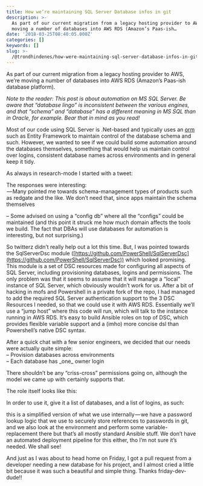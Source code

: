 ```yaml
---
title: How we’re maintaining SQL Server Database infos in git
description: >-
  As part of our current migration from a legacy hosting provider to AWS, we’re
  moving a number of databases into AWS RDS (Amazon’s Paas-ish…
date: '2018-03-25T08:40:05.000Z'
categories: []
keywords: []
slug: >-
  /@trondhindenes/how-were-maintaining-sql-server-database-infos-in-git-df9dee6c6f5d
---
```


As part of our current migration from a legacy hosting provider to AWS, we’re moving a number of databases into AWS RDS (Amazon’s Paas-ish database platform).

_Note to the reader: This post is about automation on MS SQL Server. Be aware that “database lingo” is inconsistent between the various engines, and that “schema” and “database” has a different meaning in MS SQL than in Oracle, for example. Bear that in mind as you read!_

Most of our code using SQL Server is .Net-based and typically uses an [orm](https://en.wikipedia.org/wiki/Object-relational_mapping) such as Entity Framework to maintain control of the database schema and such. However, we wanted to see if we could build some automation around the databases themselves, something that would help us maintain control over logins, consistent database names across environments and in general keep it tidy.

As always in research-mode I started with a tweet:

The responses were interesting:  
 — Many pointed me towards schema-management types of products such as redgate and the like. We don’t need that, since apps maintain the schema themselves

– Some advised on using a “config db” where all the “configs” could be maintained (and this point it struck me how much domain affects the tools we build. The fact that DBAs will use databases for automation is interesting, but not surprising.)

So twitterz didn’t really help out a lot this time. But, I was pointed towards the SqlServerDsc module ([https://github.com/PowerShell/SqlServerDsc](https://github.com/PowerShell/SqlServerDsc)) which looked promising. This module is a set of DSC resources made for configuring all aspects of SQL Server, including provisioning databases, logins and permissions. The only problem was that it seems to assume that it will manage a “local” instance of SQL Server, which obviously wouldn’t work for us. After a bit of hacking in mofs and Powershell in a private fork of the repo, I had managed to add the required SQL Server authentication support to the 3 DSC Resources I needed, so that we could use it with AWS RDS. Essentially we’ll use a “jump host” where this code will run, which will talk to the instance running in AWS RDS. It’s easy to build Ansible roles on top of DSC, which provides flexible variable support and a (imho) more concise dsl than Powershell’s native DSC syntax.

After a quick chat with a few senior engineers, we decided that our needs were actually quite simple:  
– Provision databases across environments  
– Each database has \_one\_ owner login

There shouldn’t be any “criss-cross” permissions going on, although the model we came up with certainly supports that.

The role itself looks like this:

In order to use it, give it a list of databases, and a list of logins, as such:

this is a simplified version of what we use internally — we have a password lookup logic that we use to securely store references to passwords in git, and we also look at the environment and perform some variable-replacement there but that’s all mostly standard Ansible stuff. We don’t have an automated deployment pipeline for this either, tho I’m not sure it’s needed. We shall see!

And just as I was about to head home on Friday, I got a pull request from a developer needing a new database for his project, and I almost cried a little bit because it was such a beautiful and simple thing. Thanks friday-dev-dude!!